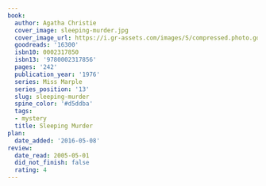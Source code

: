 ```yaml
---
book:
  author: Agatha Christie
  cover_image: sleeping-murder.jpg
  cover_image_url: https://i.gr-assets.com/images/S/compressed.photo.goodreads.com/books/1308808135l/16300._SX98_.jpg
  goodreads: '16300'
  isbn10: 0002317850
  isbn13: '9780002317856'
  pages: '242'
  publication_year: '1976'
  series: Miss Marple
  series_position: '13'
  slug: sleeping-murder
  spine_color: '#d5ddba'
  tags:
  - mystery
  title: Sleeping Murder
plan:
  date_added: '2016-05-08'
review:
  date_read: 2005-05-01
  did_not_finish: false
  rating: 4
---
```

